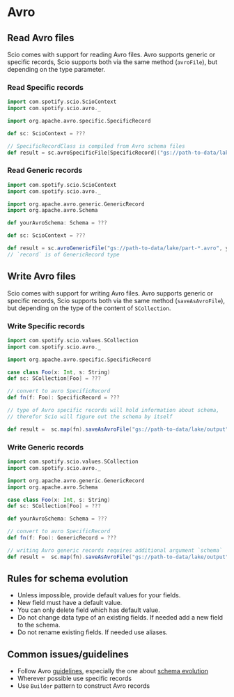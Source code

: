 # Avro

## Read Avro files

Scio comes with support for reading Avro files. Avro supports generic or specific records, Scio supports both via the same method (`avroFile`), but depending on the type parameter.

### Read Specific records

```scala mdoc:reset:silent
import com.spotify.scio.ScioContext
import com.spotify.scio.avro._

import org.apache.avro.specific.SpecificRecord

def sc: ScioContext = ???

// SpecificRecordClass is compiled from Avro schema files
def result = sc.avroSpecificFile[SpecificRecord]("gs://path-to-data/lake/part-*.avro")
```

### Read Generic records

```scala mdoc:reset:silent
import com.spotify.scio.ScioContext
import com.spotify.scio.avro._

import org.apache.avro.generic.GenericRecord
import org.apache.avro.Schema

def yourAvroSchema: Schema = ???

def sc: ScioContext = ???

def result = sc.avroGenericFile("gs://path-to-data/lake/part-*.avro", yourAvroSchema)
// `record` is of GenericRecord type
```

## Write Avro files

Scio comes with support for writing Avro files. Avro supports generic or specific records, Scio supports both via the same method (`saveAsAvroFile`), but depending on the type of the content of `SCollection`.

### Write Specific records

```scala mdoc:reset:silent
import com.spotify.scio.values.SCollection
import com.spotify.scio.avro._

import org.apache.avro.specific.SpecificRecord

case class Foo(x: Int, s: String)
def sc: SCollection[Foo] = ???

// convert to avro SpecificRecord
def fn(f: Foo): SpecificRecord = ???

// type of Avro specific records will hold information about schema,
// therefor Scio will figure out the schema by itself

def result =  sc.map(fn).saveAsAvroFile("gs://path-to-data/lake/output")
```

### Write Generic records

```scala mdoc:reset:silent
import com.spotify.scio.values.SCollection
import com.spotify.scio.avro._

import org.apache.avro.generic.GenericRecord
import org.apache.avro.Schema

case class Foo(x: Int, s: String)
def sc: SCollection[Foo] = ???

def yourAvroSchema: Schema = ???

// convert to avro SpecificRecord
def fn(f: Foo): GenericRecord = ???

// writing Avro generic records requires additional argument `schema`
def result =  sc.map(fn).saveAsAvroFile("gs://path-to-data/lake/output", schema = yourAvroSchema)
```

## Rules for schema evolution

* Unless impossible, provide default values for your fields.
* New field must have a default value.
* You can only delete field which has default value.
* Do not change data type of an existing fields. If needed add a new field to the schema.
* Do not rename existing fields. If needed use aliases.

## Common issues/guidelines

* Follow Avro [guidelines](https://avro.apache.org/docs/current/spec.html), especially the one about [schema evolution](http://avro.apache.org/docs/current/spec.html#Schema+Resolution)
* Wherever possible use specific records
* Use `Builder` pattern to construct Avro records
